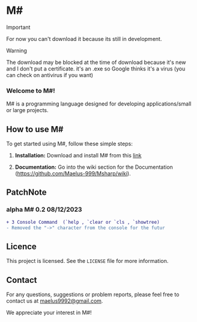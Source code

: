 # M#
> [!important]
> For now you can't download it because its still in development.

> [!warning]
> The download may be blocked at the time of download because it's new and I don't put a certificate. it's an .exe so Google thinks it's a virus (you can check on antivirus if you want)
> 
### Welcome to M#!

M# is a programming language designed for developing applications/small or large projects.

## How to use M#

To get started using M#, follow these simple steps:

1. **Installation:**
   Download and install M# from this [link](https://cdn.discordapp.com/attachments/1182412141857345706/1182657115790254110/msharp0.2.zip?ex=65857e45&is=65730945&hm=c02f78c7bbc868ade0fe5079707d63a122b8978fe7a3060cdcd1d6aa961285ce&)

2. **Documentation:**
   Go into the wiki section for the Documentation (https://github.com/Maelus-999/Msharp/wiki).

## PatchNote

### alpha M# 0.2 08/12/2023
```diff
+ 3 Console Command  (`help , `clear or `cls , `showtree)
- Removed the "->" character from the console for the futur
```
## Licence

This project is licensed. See the `LICENSE` file for more information.

## Contact

For any questions, suggestions or problem reports, please feel free to contact us at maelus9992@gmail.com.

We appreciate your interest in M#!
